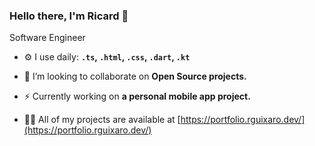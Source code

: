 ### Hello there, I'm Ricard 👋

Software Engineer

- ⚙️ I use daily: **`.ts`, `.html`, `.css`, `.dart`, `.kt`**

- 👯 I’m looking to collaborate on **Open Source projects.**

- ⚡ Currently working on **a personal mobile app project.**

- 👨‍💻 All of my projects are available at [https://portfolio.rguixaro.dev/](https://portfolio.rguixaro.dev/)


